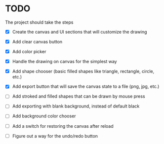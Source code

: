 # TODO

The project should take the steps

- [X] Create the canvas and UI sections that will customize the drawing
- [X] Add clear canvas button
- [X] Add color picker
- [X] Handle the drawing on canvas for the simplest way
- [X] Add shape chooser (basic filled shapes like triangle, rectangle, circle, etc.)
- [X] Add export button that will save the canvas state to a file (png, jpg, etc.)
- [ ] Add stroked and filled shapes that can be drawn by mouse press
- [ ] Add exporting with blank background, instead of default black
- [ ] Add background color chooser
- [ ] Add a switch for restoring the canvas after reload
- [ ] Figure out a way for the undo/redo button


